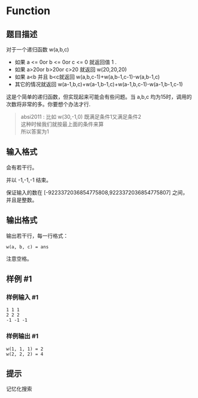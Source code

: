 # Function

## 题目描述

对于一个递归函数 w(a,b,c) 


- 如果 a <= 0or  b <= 0or  c <= 0 就返回值 1 .
- 如果 a>20or  b>20or  c>20 就返回 w(20,20,20) 
- 如果 a<b 并且 b<c就返回 w(a,b,c-1)+w(a,b-1,c-1)-w(a,b-1,c) 
- 其它的情况就返回 w(a-1,b,c)+w(a-1,b-1,c)+w(a-1,b,c-1)-w(a-1,b-1,c-1) 


这是个简单的递归函数，但实现起来可能会有些问题。当 a,b,c 均为15时，调用的次数将非常的多。你要想个办法才行.



> absi2011 : 比如  w(30,-1,0) 既满足条件1又满足条件2  
> 这种时候我们就按最上面的条件来算  
> 所以答案为1

## 输入格式

会有若干行。

并以 -1,-1,-1 结束。

保证输入的数在 [-9223372036854775808,9223372036854775807] 之间，并且是整数。

## 输出格式

输出若干行，每一行格式：

`w(a, b, c) = ans`

注意空格。

## 样例 #1

### 样例输入 #1

```
1 1 1
2 2 2
-1 -1 -1
```

### 样例输出 #1

```
w(1, 1, 1) = 2
w(2, 2, 2) = 4
```

## 提示

记忆化搜索